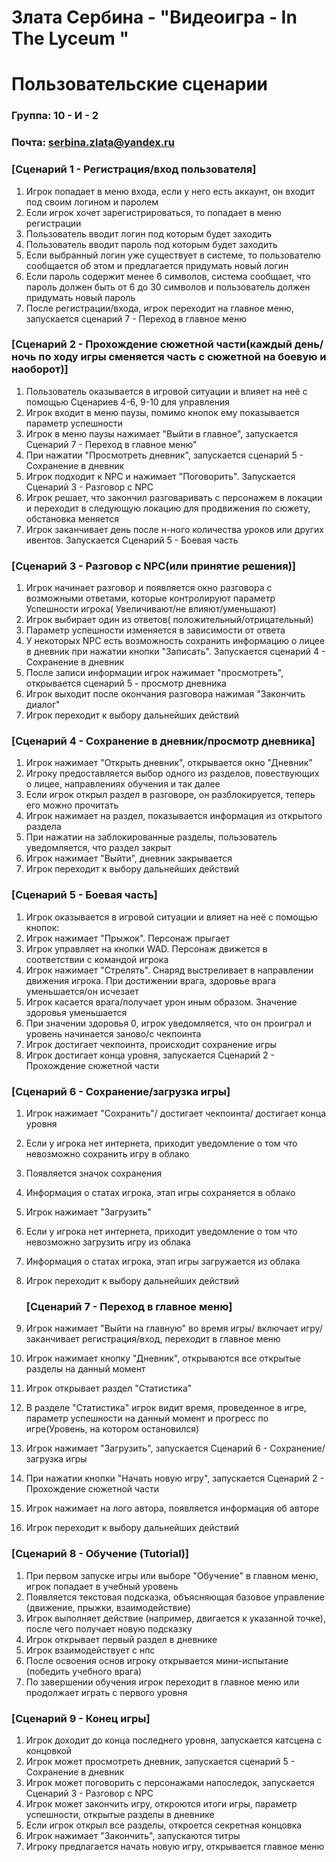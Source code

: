 
# Злата Сербина - "Видеоигра - In The Lyceum "
# Пользовательские сценарии

### Группа: 10 - И - 2
### Почта: serbina.zlata@yandex.ru

### [Сценарий 1 - Регистрация/вход пользователя]
1.  Игрок попадает в меню входа, если у него есть аккаунт, он входит под своим логином и паролем
3.  Если игрок хочет зарегистрироваться, то попадает в меню регистрации
4.  Пользователь вводит логин под которым будет заходить
5.  Пользователь вводит пароль под которым будет заходить
6.  Если выбранный логин уже существует в системе, то пользователю сообщается об этом и предлагается придумать новый логин
7.  Если пароль содержит менее 6 символов, система сообщает, что пароль должен быть от 6 до 30 символов и пользователь должен придумать новый пароль
8.  После регистрации/входа, игрок переходит на главное меню, запускается сценарий 7 - Переход в главное меню

### [Сценарий 2 - Прохождение сюжетной части(каждый день/ночь по ходу игры сменяется часть с сюжетной на боевую и наоборот)]
1. Пользователь оказывается в игровой ситуации и влияет на неё с помощью Сценариев 4-6, 9-10 для управления
2. Игрок входит в меню паузы, помимо кнопок ему показывается параметр успешности
3. Игрок в меню паузы нажимает "Выйти в главное", запускается Сценарий 7 - Переход в главное меню"
4. При нажатии "Просмотреть дневник", запускается сценарий 5 - Сохранение в дневник
5. Игрок подходит к NPC и нажимает "Поговорить". Запускается Сценарий 3 - Разговор с NPC
6. Игрок решает, что закончил разговаривать с персонажем в локации и переходит в следующую локацию для продвижения по сюжету, обстановка меняется
7. Игрок заканчивает день после н-ного количества уроков или других ивентов. Запускается Сценарий 5 - Боевая часть

### [Сценарий 3 - Разговор с NPC(или принятие решения)]
1. Игрок начинает разговор и появляется окно разговора с возможными ответами, которые контролируют параметр Успешности игрока( Увеличивают/не влияют/уменьшают)
2. Игрок выбирает один из ответов( положительный/отрицательный)
3. Параметр успешности изменяется в зависимости от ответа
4. У некоторых NPC есть возможность сохранить информацию о лицее в дневник при нажатии кнопки "Записать". Запускается сценарий 4 - Сохранение в дневник
5. После записи информации игрок нажимает "просмотреть", открывается сценарий 5 - просмотр дневника
6. Игрок выходит после окончания разговора нажимая "Закончить диалог"
7. Игрок переходит к выбору дальнейших действий

### [Сценарий 4 - Сохранение в дневник/просмотр дневника]
1. Игрок нажимает "Открыть дневник", открывается окно "Дневник" 
2. Игроку предоставляется выбор одного из разделов, повествующих о лицее, направлениях обучения и так далее
3. Если игрок открыл раздел в разговоре, он разблокируется, теперь его можно прочитать
4. Игрок нажимает на раздел, показывается информация из открытого раздела
5. При нажатии на заблокированные разделы, пользователь уведомляется, что раздел закрыт
6. Игрок нажимает "Выйти", дневник закрывается
7. Игрок переходит к выбору дальнейших действий


### [Сценарий 5 - Боевая часть]
1. Игрок оказывается в игровой ситуации и влияет на неё с помощью кнопок:
2. Игрок нажимает "Прыжок". Персонаж прыгает
3. Игрок управляет на кнопки WAD. Персонаж движется в соответствии с командой игрока
4. Игрок нажимает "Стрелять". Снаряд выстреливает в направлении движения игрока. При достижении врага, здоровье врага уменьшается/он исчезает
5. Игрок касается врага/получает урон иным образом. Значение здоровья уменьшается
6. При значении здоровья 0, игрок уведомляется, что он проиграл и уровень начинается заново/с чекпоинта
7. Игрок достигает чекпоинта, происходит сохранение игры
8. Игрок достигает конца уровня, запускается Сценарий 2 - Прохождение сюжетной части

### [Сценарий 6 - Сохранение/загрузка игры]
1. Игрок нажимает "Сохранить"/ достигает чекпоинта/ достигает конца уровня
2. Если у игрока нет интернета, приходит уведомление о том что невозможно сохранить игру в облако
3. Появляется значок сохранения
4. Информация о статах игрока, этап игры сохраняется в облако
5. Игрок нажимает "Загрузить"
6. Если у игрока нет интернета, приходит уведомление о том что невозможно загрузить игру из облака
7. Информация о статах игрока, этап игры загружается из облака
8. Игрок переходит к выбору дальнейших действий

   ### [Сценарий 7 - Переход в главное меню]
1. Игрок нажимает "Выйти на главную" во время игры/ включает игру/ заканчивает регистрация/вход, переходит в главное меню
2. Игрок нажимает кнопку "Дневник", открываются все открытые разделы на данный момент
3. Игрок открывает раздел "Статистика"
4. В разделе "Статистика" игрок видит время, проведенное в игре, параметр успешности на данный момент и  прогресс по игре(Уровень, на котором остановился)
5. Игрок нажимает "Загрузить", запускается Сценарий 6 - Сохранение/загрузка игры
6. При нажатии кнопки "Начать новую игру", запускается Сценарий 2 - Прохождение сюжетной части
7. Игрок нажимает на лого автора, появляется информация об авторе
8. Игрок переходит к выбору дальнейших действий

### [Сценарий 8 - Обучение (Tutorial)]
1. При первом запуске игры или выборе "Обучение" в главном меню, игрок попадает в учебный уровень
2. Появляется текстовая подсказка, объясняющая базовое управление (движение, прыжки, взаимодействие)
3. Игрок выполняет действие (например, двигается к указанной точке), после чего получает новую подсказку
4. Игрок открывает первый раздел в дневнике
5. Игрок взаимодействует с нпс
6. После освоения основ игроку открывается мини-испытание (победить учебного врага)
7. По завершении обучения игрок переходит в главное меню или продолжает играть с первого уровня

### [Сценарий 9 - Конец игры]
1. Игрок доходит до конца последнего уровня, запускается катсцена с концовкой
2. Игрок может просмотреть дневник, запускается сценарий 5 - Сохранение в дневник
3. Игрок может поговорить с персонажами напоследок, запускается Сценарий 3 - Разговор с NPC
4. Игрок может закончить игру, откроются итоги игры, параметр успешности, открытые разделы в дневнике
5. Если игрок открыл все разделы, откроется секретная концовка
6. Игрок нажимает "Закончить", запускаются титры
7. Игроку предлагается начать новую игру, открывается главное меню
